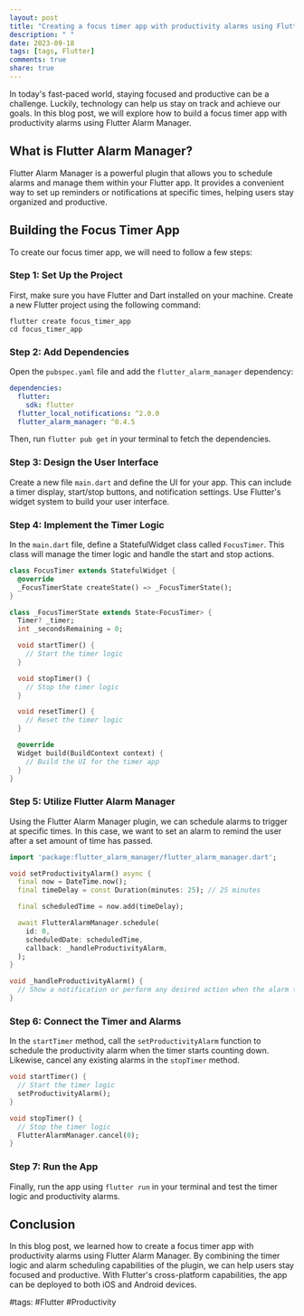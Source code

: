 ```yaml
---
layout: post
title: "Creating a focus timer app with productivity alarms using Flutter Alarm Manager"
description: " "
date: 2023-09-18
tags: [tags, Flutter]
comments: true
share: true
---
```


In today's fast-paced world, staying focused and productive can be a challenge. Luckily, technology can help us stay on track and achieve our goals. In this blog post, we will explore how to build a focus timer app with productivity alarms using Flutter Alarm Manager.

## What is Flutter Alarm Manager?

Flutter Alarm Manager is a powerful plugin that allows you to schedule alarms and manage them within your Flutter app. It provides a convenient way to set up reminders or notifications at specific times, helping users stay organized and productive.

## Building the Focus Timer App

To create our focus timer app, we will need to follow a few steps:

### Step 1: Set Up the Project

First, make sure you have Flutter and Dart installed on your machine. Create a new Flutter project using the following command:

```shell
flutter create focus_timer_app
cd focus_timer_app
```

### Step 2: Add Dependencies

Open the `pubspec.yaml` file and add the `flutter_alarm_manager` dependency:

```yaml
dependencies:
  flutter:
    sdk: flutter
  flutter_local_notifications: ^2.0.0
  flutter_alarm_manager: ^0.4.5
```

Then, run `flutter pub get` in your terminal to fetch the dependencies.

### Step 3: Design the User Interface

Create a new file `main.dart` and define the UI for your app. This can include a timer display, start/stop buttons, and notification settings. Use Flutter's widget system to build your user interface.

### Step 4: Implement the Timer Logic

In the `main.dart` file, define a StatefulWidget class called `FocusTimer`. This class will manage the timer logic and handle the start and stop actions.

```dart
class FocusTimer extends StatefulWidget {
  @override
  _FocusTimerState createState() => _FocusTimerState();
}

class _FocusTimerState extends State<FocusTimer> {
  Timer? _timer;
  int _secondsRemaining = 0;

  void startTimer() {
    // Start the timer logic
  }

  void stopTimer() {
    // Stop the timer logic
  }

  void resetTimer() {
    // Reset the timer logic
  }

  @override
  Widget build(BuildContext context) {
    // Build the UI for the timer app
  }
}
```

### Step 5: Utilize Flutter Alarm Manager

Using the Flutter Alarm Manager plugin, we can schedule alarms to trigger at specific times. In this case, we want to set an alarm to remind the user after a set amount of time has passed.

```dart
import 'package:flutter_alarm_manager/flutter_alarm_manager.dart';

void setProductivityAlarm() async {
  final now = DateTime.now();
  final timeDelay = const Duration(minutes: 25); // 25 minutes

  final scheduledTime = now.add(timeDelay);

  await FlutterAlarmManager.schedule(
    id: 0,
    scheduledDate: scheduledTime,
    callback: _handleProductivityAlarm,
  );
}

void _handleProductivityAlarm() {
  // Show a notification or perform any desired action when the alarm triggers
}
```

### Step 6: Connect the Timer and Alarms

In the `startTimer` method, call the `setProductivityAlarm` function to schedule the productivity alarm when the timer starts counting down. Likewise, cancel any existing alarms in the `stopTimer` method.

```dart
void startTimer() {
  // Start the timer logic
  setProductivityAlarm();
}

void stopTimer() {
  // Stop the timer logic
  FlutterAlarmManager.cancel(0);
}
```

### Step 7: Run the App

Finally, run the app using `flutter run` in your terminal and test the timer logic and productivity alarms.

## Conclusion

In this blog post, we learned how to create a focus timer app with productivity alarms using Flutter Alarm Manager. By combining the timer logic and alarm scheduling capabilities of the plugin, we can help users stay focused and productive. With Flutter's cross-platform capabilities, the app can be deployed to both iOS and Android devices. 

#tags: #Flutter #Productivity
